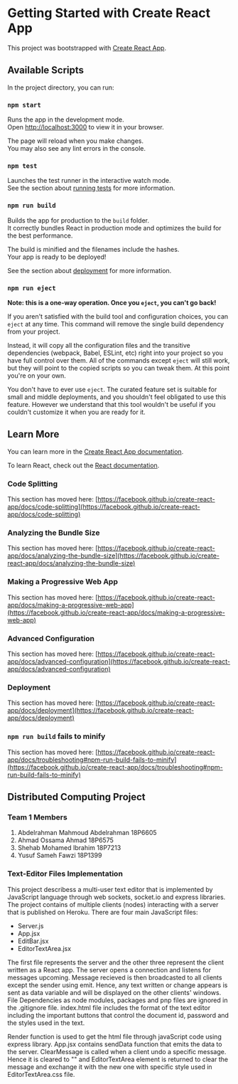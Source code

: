 # Getting Started with Create React App

This project was bootstrapped with [Create React App](https://github.com/facebook/create-react-app).

## Available Scripts

In the project directory, you can run:

### `npm start`

Runs the app in the development mode.\
Open [http://localhost:3000](http://localhost:3000) to view it in your browser.

The page will reload when you make changes.\
You may also see any lint errors in the console.

### `npm test`

Launches the test runner in the interactive watch mode.\
See the section about [running tests](https://facebook.github.io/create-react-app/docs/running-tests) for more information.

### `npm run build`

Builds the app for production to the `build` folder.\
It correctly bundles React in production mode and optimizes the build for the best performance.

The build is minified and the filenames include the hashes.\
Your app is ready to be deployed!

See the section about [deployment](https://facebook.github.io/create-react-app/docs/deployment) for more information.

### `npm run eject`

**Note: this is a one-way operation. Once you `eject`, you can't go back!**

If you aren't satisfied with the build tool and configuration choices, you can `eject` at any time. This command will remove the single build dependency from your project.

Instead, it will copy all the configuration files and the transitive dependencies (webpack, Babel, ESLint, etc) right into your project so you have full control over them. All of the commands except `eject` will still work, but they will point to the copied scripts so you can tweak them. At this point you're on your own.

You don't have to ever use `eject`. The curated feature set is suitable for small and middle deployments, and you shouldn't feel obligated to use this feature. However we understand that this tool wouldn't be useful if you couldn't customize it when you are ready for it.

## Learn More

You can learn more in the [Create React App documentation](https://facebook.github.io/create-react-app/docs/getting-started).

To learn React, check out the [React documentation](https://reactjs.org/).

### Code Splitting

This section has moved here: [https://facebook.github.io/create-react-app/docs/code-splitting](https://facebook.github.io/create-react-app/docs/code-splitting)

### Analyzing the Bundle Size

This section has moved here: [https://facebook.github.io/create-react-app/docs/analyzing-the-bundle-size](https://facebook.github.io/create-react-app/docs/analyzing-the-bundle-size)

### Making a Progressive Web App

This section has moved here: [https://facebook.github.io/create-react-app/docs/making-a-progressive-web-app](https://facebook.github.io/create-react-app/docs/making-a-progressive-web-app)

### Advanced Configuration

This section has moved here: [https://facebook.github.io/create-react-app/docs/advanced-configuration](https://facebook.github.io/create-react-app/docs/advanced-configuration)

### Deployment

This section has moved here: [https://facebook.github.io/create-react-app/docs/deployment](https://facebook.github.io/create-react-app/docs/deployment)

### `npm run build` fails to minify

This section has moved here: [https://facebook.github.io/create-react-app/docs/troubleshooting#npm-run-build-fails-to-minify](https://facebook.github.io/create-react-app/docs/troubleshooting#npm-run-build-fails-to-minify)

## Distributed Computing Project 
### Team 1 Members

1. Abdelrahman Mahmoud Abdelrahman 18P6605
2. Ahmad Ossama Ahmad 18P6575
3. Shehab Mohamed Ibrahim 18P7213
4. Yusuf Sameh Fawzi 18P1399

### Text-Editor Files Implementation

This project describess a multi-user text editor that is implemented by JavaScript language through web sockets, socket.io and express libraries.<br /> The project contains of multiple clients (nodes) interacting with a server that is published on Heroku. There are four main JavaScript files: <br />
* Server.js
* App.jsx
* EditBar.jsx
* EditorTextArea.jsx 

The first file represents the server and the other three represent the client written as a React app. The server opens a connection and listens for messages upcoming. Message recieved is then broadcasted to all clients except the sender using emit. Hence, any text written or change appears is sent as data variable and will be displayed on the other clients' windows. File Dependencies as node modules, packages and pnp files are ignored in the .gitignore file. index.html file includes the format of the text editor including the important buttons that control the document id, password and the styles used in the text. <br />

Render function is used to get the html file through javaScript code using express library. App.jsx contains sendData function that emits the data to the server. ClearMessage is called when a client undo a specific message. Hence it is cleared to "" and EditorTextArea element is returned to clear the message and exchange it with the new one with specific style used in EditorTextArea.css file.

